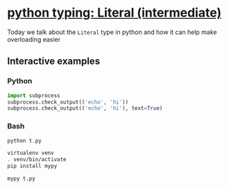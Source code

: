 # [python typing: Literal (intermediate)](https://youtu.be/ZHisrvgF1Wk)

Today we talk about the `Literal` type in python and how it can help make overloading easier

## Interactive examples

### Python

```python
import subprocess
subprocess.check_output(('echo', 'hi'))
subprocess.check_output(('echo', 'hi'), text=True)
```

### Bash

```bash
python t.py

virtualenv venv
. venv/bin/activate
pip install mypy

mypy t.py
```
